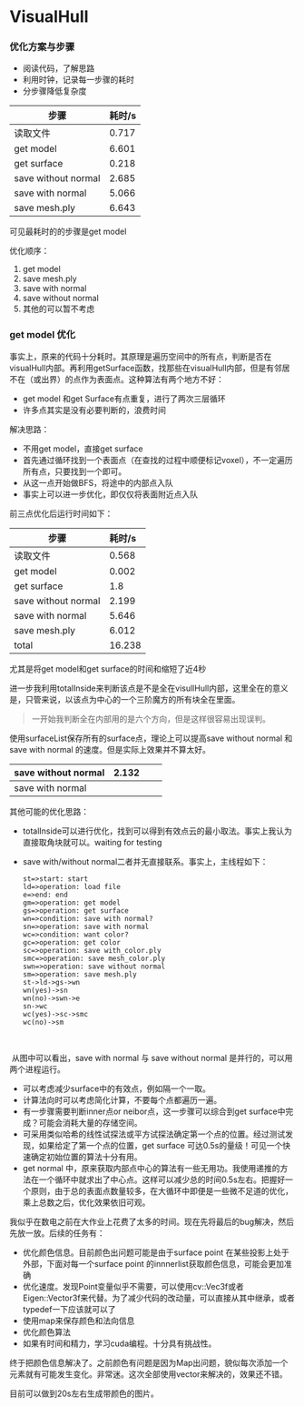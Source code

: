 

# VisualHull

### 优化方案与步骤

- 阅读代码，了解思路
- 利用时钟，记录每一步骤的耗时
- 分步骤降低复杂度



| 步骤                  | 耗时/s  |
| ------------------- | :---- |
| 读取文件                | 0.717 |
| get model           | 6.601 |
| get surface         | 0.218 |
| save without normal | 2.685 |
| save with normal    | 5.066 |
| save mesh.ply       | 6.643 |



可见最耗时的的步骤是get model

优化顺序：

1. get model
2. save mesh.ply
3. save with normal
4. save without normal
5. 其他的可以暂不考虑



### get model 优化

事实上，原来的代码十分耗时。其原理是遍历空间中的所有点，判断是否在visualHull内部。再利用getSurface函数，找那些在visualHull内部，但是有邻居不在（或出界）的点作为表面点。这种算法有两个地方不好：

- get model 和get Surface有点重复，进行了两次三层循环
- 许多点其实是没有必要判断的，浪费时间



解决思路：

- 不用get model，直接get surface
- 首先通过循环找到一个表面点（在查找的过程中顺便标记voxel），不一定遍历所有点，只要找到一个即可。
- 从这一点开始做BFS，将途中的内部点入队
- 事实上可以进一步优化，即仅仅将表面附近点入队



前三点优化后运行时间如下：

| 步骤                  | 耗时/s   |
| ------------------- | :----- |
| 读取文件                | 0.568  |
| get model           | 0.002  |
| get surface         | 1.8    |
| save without normal | 2.199  |
| save with normal    | 5.646  |
| save mesh.ply       | 6.012  |
| total               | 16.238 |

尤其是将get model和get surface的时间和缩短了近4秒

进一步我利用totalInside来判断该点是不是全在visullHull内部，这里全在的意义是，只管来说，以该点为中心的一个三阶魔方的所有块全在里面。

> 一开始我判断全在内部用的是六个方向，但是这样很容易出现误判。



使用surfaceList保存所有的surface点，理论上可以提高save without normal 和save with normal 的速度。但是实际上效果并不算太好。

| save without normal | 2.132 |      |      |
| ------------------- | ----- | ---- | ---- |
| save with normal    |       |      |      |



其他可能的优化思路：

- totalInside可以进行优化，找到可以得到有效点云的最小取法。事实上我认为直接取角块就可以。waiting for testing

- save with/without normal二者并无直接联系。事实上，主线程如下：

  ```flow
  st=>start: start
  ld=>operation: load file
  e=>end: end
  gm=>operation: get model
  gs=>operation: get surface
  wn=>condition: save with normal?
  sn=>operation: save with normal
  wc=>condition: want color?
  gc=>operation: get color
  sc=>operation: save with_color.ply
  smc=>operation: save mesh_color.ply
  swn=>operation: save without normal
  sm=>operation: save mesh.ply
  st->ld->gs->wn
  wn(yes)->sn
  wn(no)->swn->e
  sn->wc
  wc(yes)->sc->smc
  wc(no)->sm

  ```




​	





​	从图中可以看出，save with normal 与 save without normal 是并行的，可以用两个进程运行。

-  可以考虑减少surface中的有效点，例如隔一个一取。
-  计算法向时可以考虑简化计算，不要每个点都遍历一遍。
-  有一步骤需要判断inner点or neibor点，这一步骤可以综合到get surface中完成？可能会消耗大量的存储空间。
-  可采用类似哈希的线性试探法或平方试探法确定第一个点的位置。经过测试发现，如果给定了第一个点的位置，get surface 可达0.5s的量级！可见一个快速确定初始位置的算法十分有用。
-  get normal 中，原来获取内部点中心的算法有一些无用功。我使用递推的方法在一个循环中就求出了中心点。这样可以减少总的时间0.5s左右。把握好一个原则，由于总的表面点数量较多，在大循环中即便是一些微不足道的优化，乘上总数之后，优化效果依旧可观。




我似乎在数电之前在大作业上花费了太多的时间。现在先将最后的bug解决，然后先放一放。后续的任务有：

- 优化颜色信息。目前颜色出问题可能是由于surface point 在某些投影上处于外部，下面对每一个surface point 的innnerlist获取颜色信息，可能会更加准确
- 优化速度。发现Point变量似乎不需要，可以使用cv::Vec3f或者Eigen::Vector3f来代替。为了减少代码的改动量，可以直接从其中继承，或者typedef一下应该就可以了
- 使用map来保存颜色和法向信息
- 优化颜色算法
- 如果有时间和精力，学习cuda编程。十分具有挑战性。




终于把颜色信息解决了。之前颜色有问题是因为Map出问题，貌似每次添加一个元素就有可能发生变化。非常迷。这次全部使用vector来解决的，效果还不错。

目前可以做到20s左右生成带颜色的图片。


